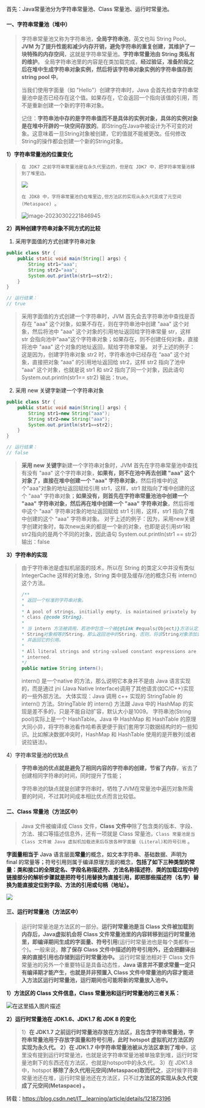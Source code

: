 首先：Java常量池分为字符串常量池、Class 常量池、运行时常量池。

#### 一、字符串常量池（堆中）

> 字符串常量池又称为字符串池，**全局字符串池**，英文也叫 String Pool。**JVM 为了提升性能和减少内存开销，避免字符串的重复创建，其维护了一块特殊的内存空间**，这就是字符串常量池。**字符串常量池由 String 类私有的维护**。
> 全局字符串池里的内容是在类加载完成，**经过验证，准备阶段之后在堆中生成字符串对象实例，然后将该字符串对象实例的字符串值存到 string pool 中**。
>
> 当我们使用字面量（如 "Hello"）创建字符串时，Java 会首先检查字符串常量池中是否已经存在这个值。如果存在，它会返回一个指向该值的引用，而不是重新创建一个新的字符串对象。
>
> 记住：**字符串池中存的是字符串值而不是具体的实例对象，具体的实例对象是在堆中开辟的一块空间存放的**。即String在Java中被设计为不可变的对象。这意味着一旦String对象被创建，它的值就不能被更改。任何修改String的操作都会创建一个新的String对象。

**1）字符串常量池的位置变化**

> `在 JDK7 之前字符串常量池是在永久代里边的，但是在 JDK7 中，把字符串常量池移到了堆里边。`
>
> ![](https://springboot-vue-blog.oss-cn-hangzhou.aliyuncs.com/img-for-typora/JDK7%E5%AD%97%E7%AC%A6%E4%B8%B2%E5%B8%B8%E9%87%8F%E6%B1%A0%E7%9A%84%E4%BD%8D%E7%BD%AE.png)
>
> `在 JDK8 中，字符串常量池仍在堆里边,但方法区的实现从永久代变成了元空间(Metaspace) `。
>
> ![image-20230302221846945](https://springboot-vue-blog.oss-cn-hangzhou.aliyuncs.com/img-for-typora/image-20230302221846945.png)

**2）两种创建字符串对象不同方式的比较**

1. 采用字面值的方式创建字符串对象

~~~java
public class Str {
    public static void main(String[] args) {
        String str1="aaa";
        String str2="aaa";
        System.out.println(str1==str2);   
    }
}

// 运行结果：
// true
~~~

> 采用字面值的方式创建一个字符串时，JVM 首先会去字符串池中查找是否存在 "aaa" 这个对象，如果不存在，则在字符串池中创建 "aaa" 这个对象，然后将池中 "aaa" 这个对象的引用地址返回给字符串常量 str，这样 str 会指向池中"aaa"这个字符串对象；如果存在，则不创建任何对象，直接将池中 "aaa" 这个对象的地址返回，赋给字符串常量。
> 对于上述的例子：这是因为，创建字符串对象 str2 时，字符串池中已经存在 “aaa” 这个对象，直接把对象 “aaa” 的引用地址返回给 str2，这样 str2 指向了池中 “aaa” 这个对象，也就是说 str1 和 str2 指向了同一个对象，因此语句 System.out.println(str1== str2) 输出：true。

2. 采用 new 关键字新建一个字符串对象

~~~java
public class Str {
    public static void main(String[] args) {
        String str1=new String("aaa");
        String str2=new String("aaa");
        System.out.println(str1==str2);
    }
}

// 运行结果：
// false
~~~

> **采用 new 关键字**新建一个字符串对象时，JVM 首先在字符串常量池中查找有没有 "aaa" 这个字符串对象，**如果有，则不在池中再去创建 "aaa" 这个对象了，直接在堆中创建一个 "aaa" 字符串对象**，然后将堆中的这个"aaa"对象的地址返回赋给引用 str1，这样，str1 就指向了堆中创建的这个 "aaa" 字符串对象；**如果没有，则首先在字符串常量池池中创建一个 "aaa" 字符串对象，然后再在堆中创建一个 "aaa" 字符串对象**，然后将堆中这个 "aaa" 字符串对象的地址返回赋给 str1 引用，这样，str1 指向了堆中创建的这个 "aaa" 字符串对象。
> 对于上述的例子：因为，采用new关键字创建对象时，每次new出来的都是一个新的对象，也即是说引用str1和str2指向的是两个不同的对象，因此语句
> System.out.println(str1 == str2)输出：false

**3）字符串的实现**

> 由于字符串池是虚拟机层面的技术，所以在 String 的类定义中并没有类似 IntegerCache 这样的对象池，String 类中提及缓存/池的概念只有 intern() 这个方法。
>
> ~~~java
> /**
> * 返回一个标准的字符串对象。
> *
> * A pool of strings, initially empty, is maintained privately by the
> * class {@code String}.
> *
> * 当 intern 方法被调用，若池中包含一个被{@link #equals(Object)}方法认定为和该
> * String对象相等的String，那么返回池中的String，否则，将该String对象添加到池中
> * 并返回它的引用。
> *
> * All literal strings and string-valued constant expressions are
> * interned.
> */ 
> public native String intern(); 
> ~~~
>
> intern() 是一个native 的方法，那么说明它本身并不是由 Java 语言实现的，而是通过 jni (Java Native Interface)调用了其他语言(如C/C++)实现的一些外部方法。
> 大体实现：Java 调用 c++ 实现的 StringTable 的 intern() 方法。StringTable 的 intern() 方法跟 Java 中的 HashMap 的实现是差不多的，只是不能自动扩容，默认大小是1009。
> 字符串池(String pool)实际上是一个 HashTable。Java 中 HashMap 和 HashTable 的原理大同小异，将字符串池看作哈希表更便于我们套用学习数据结构时的一些知识。比如解决数据冲突时，HashMap 和 HashTable 使用的是开散列(或者说拉链法)。

4）字符串常量池的优缺点

> **字符串池的优点就是避免了相同内容的字符串的创建，节省了内存**，省去了创建相同字符串的时间，同时提升了性能；
>
> 字符串池的缺点就是创建字符串时，牺牲了JVM在常量池中遍历对象所需要的时间，不过其时间成本相比优点而言比较低。

#### 二、Class 常量池（方法区中）

> Java 文件被编译成 Class 文件，**Class 文件中**除了包含类的版本、字段、方法、接口等描述信息外，还有一项就是 Class 常量池，`Class 常量池是当 Class 文件被 Java 虚拟机加载进来后存放各种字面量 (Literal)和符号引用` 。

**字面量相当于** Java 语言层面**常量**的概念，如文本字符串、基础数据、声明为 final 的常量等；符号引用则属于编译原理方面的概念，**包括了如下三种类型的常量：类和接口的全限定名、字段名称描述符、方法名称描述符**。**类的加载过程中的链接部分的解析步骤就是把符号引用替换为直接引用，即把那些描述符（名字）替换为能直接定位到字段、方法的引用或句柄（地址）。**

![](https://springboot-vue-blog.oss-cn-hangzhou.aliyuncs.com/img-for-typora/6a732292b28c49fbbbd9d282364e69eb.png)

#### 三、运行时常量池（方法区中）

> 运行时常量池是方法区的一部分。**运行时常量池是当 Class 文件被加载到内存后，Java虚拟机会将 Class 文件常量池里的内容转移到运行时常量池里，即编译期间生成的字面量、符号引用**(运行时常量池也是每个类都有一个)。一般来说，**除了保存 Class 文件中描述的符号引用外，还会把翻译出来的直接引用也存储到运行时常量池中。**
> 运行时常量池相对于 Class 文件常量池的另外一个重要特征是具备动态性，**Java 语言并不要求常量一定只有编译期才能产生，也就是并非预置入 Class 文件中常量池的内容才能进入方法区运行时常量池，运行期间也可能将新的常量放入池中。**

**1）方法区的 Class 文件信息，Class 常量池和运行时常量池的三者关系：**

![在这里插入图片描述](https://springboot-vue-blog.oss-cn-hangzhou.aliyuncs.com/img-for-typora/6fecceb4f8f544d7ae587577132a0591.png)

**2）运行时常量池在 JDK1.6、JDK1.7 和 JDK 8 的变化**

> 1）**在 JDK1.7 之前运行时常量池存放在方法区，且包含字符串常量池，字符串常量池用于存放字面量和符号引用，**此时 hotspot 虚拟机对方法区的实现为永久代。
> 2）在 JDK1.7 中**字符串常量池被从方法区拿到了堆中**，这里没有提到运行时常量池，也就是说字符串常量池被单独拿到堆，运行时常量池剩下的东西还在方法区，也就是hotspot中的永久代。
> 3）在 JDK1.8 中，hotspot **移除了永久代用元空间(Metaspace)取而代之**，这时候字符串常量池还在堆，运行时常量池还在方法区，只不过**方法区的实现从永久代变成了元空间(Metaspace) 。**



转载：https://blog.csdn.net/IT__learning/article/details/121873196